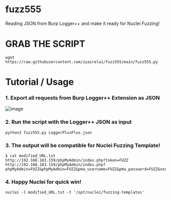 # fuzz555
Reading JSON from Burp Logger++ and make it ready for Nuclei Fuzzing!

# GRAB THE SCRIPT
```
wget https://raw.githubusercontent.com/zyairelai/fuzz555/main/fuzz555.py
```

# Tutorial / Usage
### 1. Export all requests from Burp Logger++ Extension as JSON
![image](https://github.com/zyairelai/fuzz555/assets/49854907/124f0568-67cc-478c-9273-49432f0d91e9)

### 2. Run the script with the Logger++ JSON as input
```
python3 fuzz555.py LoggerPlusPlus.json
```

### 3. The output will be compatible for Nuclei Fuzzing Template!
```
$ cat modified_URL.txt
http://192.168.183.159/phpMyAdmin/index.php?token=FUZZ
http://192.168.183.159/phpMyAdmin/index.php?phpMyAdmin=FUZZ&phpMyAdmin=FUZZ&pma_username=FUZZ&pma_password=FUZZ&server=FUZZ&phpMyAdmin=FUZZ&lang=FUZZ&convcharset=FUZZ&token=FUZZ
```

### 4. Happy Nuclei for quick win!
```
nuclei -l modified_URL.txt -t '/opt/nuclei/fuzzing-templates'
```
